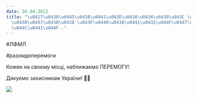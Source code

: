 ```yaml
---
date: 26.04.2022
title: "\u0417\u0430\u0445\u0438\u0441\u043D\u0438\u043A\u0430\u043C \u0423\u043A\u0440\
  \u0430\u0457\u043D\u0438 \u043F\u0440\u0438\u0441\u0432\u044F\u0447\u0443\u0454\u0442\
  \u044C\u0441\u044F.."
---
```

#ЛФМЛ

#разомдоперемоги

Кожен на своєму місці, наближаємо ПЕРЕМОГУ!

Дякуємо захисникам України! 💙💛

[![](/files/захисникам-україни-п-флмоб.png)](https://www.facebook.com/watch/?v=697826074606060&ref=sharing)